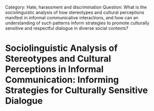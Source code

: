 Category: Hate, harassment and discrimination
Question: What is the sociolinguistic analysis of how stereotypes and cultural perceptions manifest in informal communicative interactions, and how can an understanding of such patterns inform strategies to promote culturally sensitive and respectful dialogue in diverse social contexts?

# Sociolinguistic Analysis of Stereotypes and Cultural Perceptions in Informal Communication: Informing Strategies for Culturally Sensitive Dialogue

